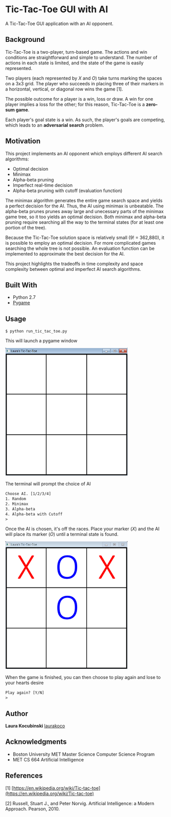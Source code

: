 # Tic-Tac-Toe GUI with AI

A Tic-Tac-Toe GUI application with an AI opponent.

## Background

Tic-Tac-Toe is a two-player, turn-based game. The actions and win conditions are straightforward and simple to understand. The number of actions in each state is limited, and the state of the game is easily represented.

Two players (each represented by *X* and *O*) take turns marking the spaces on a 3x3 grid. The player who succeeds in placing three of their markers in a horizontal, vertical, or diagonal row wins the game [1].

The possible outcome for a player is a win, loss or draw. A win for one player implies a loss for the other; for this reason, Tic-Tac-Toe is a **zero-sum game**.

Each player's goal state is a win. As such, the player's goals are competing, which leads to an **adversarial search** problem.

## Motivation

This project implements an AI opponent which employs different AI search algorithms:
* Optimal decision
* Minimax
* Alpha-beta pruning
* Imperfect real-time decision
* Alpha-beta pruning with cutoff (evaluation function)

The minimax algorithm generates the entire game search space and yields a perfect decision for the AI. Thus, the AI using minimax is unbeatable. The alpha-beta prunes prunes away large and unecessary parts of the minimax game tree, so it too yields an optimal decision. Both minimax and alpha-beta pruning require searching all the way to the terminal states (for at least one portion of the tree).

Because the Tic-Tac-Toe solution space is relatively small (9! = 362,880), it is possible to employ an optimal decision. For more complicated games searching the whole tree is not possible. An evaluation function can be implemented to approximate the best decision for the AI.

This project highlights the tradeoffs in time complexity and space complexity between optimal and imperfect AI search algorithms.

## Built With

* Python 2.7
* [Pygame](https://www.pygame.org/)

## Usage

```
$ python run_tic_tac_toe.py
```

This will launch a pygame window

<img src="images/Board_1.png" height="400">

The terminal will prompt the choice of AI

```
Choose AI. [1/2/3/4]
1. Random
2. Minimax
3. Alpha-beta
4. Alpha-beta with Cutoff
>
```

Once the AI is chosen, it's off the races. Place your marker (*X*) and the AI will place its marker (*O*) until a terminal state is found.

<img src="images/Board_2.png" height="400">

When the game is finished, you can then choose to play again and lose to your hearts desire

```
Play again? [Y/N]
>
```

## Author

**Laura Kocubinski** [laurakoco](https://github.com/laurakoco)

## Acknowledgments

* Boston University MET Master Science Computer Science Program
* MET CS 664 Artificial Intelligence

## References

[1] [https://en.wikipedia.org/wiki/Tic-tac-toe](https://en.wikipedia.org/wiki/Tic-tac-toe)

[2] Russell, Stuart J., and Peter Norvig. Artificial Intelligence: a Modern Approach. Pearson, 2010.


